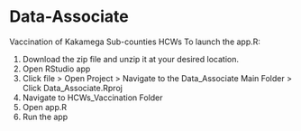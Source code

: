 # Data-Associate
 Vaccination of Kakamega Sub-counties HCWs
To launch the app.R:
 1. Download the zip file and unzip it at your desired location.
 2. Open RStudio app
 3. Click file > Open Project > Navigate to the Data_Associate Main Folder > Click Data_Associate.Rproj
 4. Navigate to HCWs_Vaccination Folder
 5. Open app.R
 6. Run the app
